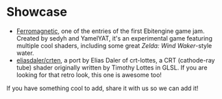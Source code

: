 # Showcase

- [Ferromagnetic](https://itch.io/jam/ebiten-game-jam/rate/1594587), one of the entries of the first Ebitengine game jam. Created by sedyh and YamelYAT, it's an experimental game featuring multiple cool shaders, including some great *Zelda: Wind Waker*-style water.
- [eliasdaler/crten](https://github.com/eliasdaler/crten), a port by Elias Daler of crt-lottes, a CRT (cathode-ray tube) shader originally written by Timothy Lottes in GLSL. If you are looking for that retro look, this one is awesome too!

If you have something cool to add, share it with us so we can add it!
